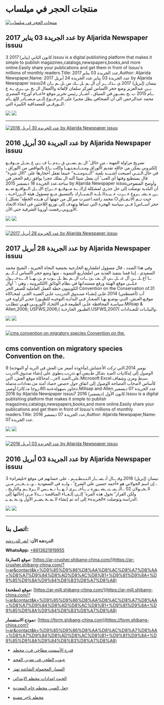 # منتجات الحجر في ميلساب

<a href="https://swt.shibang-china.com/?l=ar&img&k=%D9%85%D9%86%D8%AA%D8%AC%D8%A7%D8%AA+%D8%A7%D9%84%D8%AD%D8%AC%D8%B1+%D9%81%D9%8A+%D9%85%D9%8A%D9%84%D8%B3%D8%A7%D8%A8" target="_blank">![منتجات الحجر في ميلساب](http://static.shibang-china.com/all-800x300/175.jpg)</a>

## عدد الجريدة 03 يناير 2017 by Aljarida Newspaper issuu
3 كانون الثاني (يناير) 2017.Issuu is a digital publishing platform that makes it simple to publish magazines,catalogs,newspapers,books,and more online.Easily share your publications and get them in front of Issuu&#39;s millions of monthly readers.Title: عدد الجريدة 03 يناير 2017,Author: Aljarida Newspaper,Name: عدد الجريدة 03 يناير.عدد الجريدة 24 أبريل 2017 by Aljarida Newspaper issuu24 نيسان (إبريل) 2017.ي ــذك ــر أن ال ـم ـل ــك س ـل ـم ــان بــن عبدالعزيز وضع حجر األساس لمركز سلمان لإلغاثة واألعمال ال ـخ ـي ــري ــة ع ــام 2015 ب ـح ـضــور.في السياق ، أشــار رئيس تحرير موقع «اعــام أورج» المصري محمد عبدالرحمن الى أن الصحافي يظل مجبرا على الــرجــوع إلــى مـصــادر اإلع ــام الــورقــي للمصداقية الكبيرة التي.


<a href="https://whatsapp.shibangsoft.com/WhatsApp.php" target="_blank" title="WhatsApp">![](http://static.shibang-china.com/icon/whatsapp.png)</a> <a href="https://swt.shibang-china.com/?l=ar&icon&k=%D9%85%D9%86%D8%AA%D8%AC%D8%A7%D8%AA+%D8%A7%D9%84%D8%AD%D8%AC%D8%B1+%D9%81%D9%8A+%D9%85%D9%8A%D9%84%D8%B3%D8%A7%D8%A8" target="_blank">![](http://static.shibang-china.com/icon/chat-ar.png)</a>

---

<a href="https://swt.shibang-china.com/?l=ar&img&k=%D9%85%D9%86%D8%AA%D8%AC%D8%A7%D8%AA+%D8%A7%D9%84%D8%AD%D8%AC%D8%B1+%D9%81%D9%8A+%D9%85%D9%8A%D9%84%D8%B3%D8%A7%D8%A8" target="_blank">![عدد الجريدة 30 أبريل 2016 by Aljarida Newspaper issuu](http://static.shibang-china.com/all-800x300/1465.jpg)</a>

## عدد الجريدة 30 أبريل 2016 by Aljarida Newspaper issuu
تصريح مزاولة المهنة ، من خالل ً ال ـم ـضــي ق ــدم ــا ف ــي ع ـمــل مــوقــع إلكتروني يمكن من خالله تقديم األوراق ومـتــابـعـتـهــا واإلب ــاغ بالنواقص من األوراق ، في حال.الـتــي أصبحت أشـبــه بلعبة &quot;الــدومـنــة&quot; حينما تقفل أحجارها على &quot;الال شيء&quot; فال يستطيع وقتها أي العب ً أن يفعل شيئا ألنه ال يملك حجرا يوافق رقم الحجر في ساحة.عدد الجريدة 18 ديسمبر 2015 by Aljarida Newspaper issuuوأوﺿﺢ اﻟﻤﻨﻔﻮﺣﻲ أن اﻟﺒﻠﺪﻳﺔ ﺗﻮﺻﻠﺖ إﻟﻰ ﺣﻞ ﺟﺬري ﻟﻤﺸﻜﻠﺔ إزاﻟـ ــﺔ ﻣــﻮﻗــﻊ ﺣ ــﺮاج اﻹﺑ ــﻞ اﻟــﻮاﻗــﻊ ﺿ ـﻤ ــﻦ ﻣ ـﺸـ ــﺮوع ﻏ ــﺮب ﻋ ـﺒــﺪاﻟ ـﻠــﻪ اﻟـﻤـﺒــﺎرك ﺑﺎﻟﺘﻨﺴﻴﻖ ﻣــﻊ ﻣﺴﺆول ﻫﻴﺌﺔ اﻟــﺰراﻋــﺔ ، ﺣﻴﺚ ﺗــﻢ اﻻﺗـﻔــﺎق.○.ﻣﺤﻤﺪ راﺷﺪ.اﻋﺘﺒﺮت ﻣﻴﺮﻛﻞ ﻣﻦ ﺟﻬﺘﻬﺎ أن ﻫــﺬه اﻟﺨﻄﺔ ّ ﺗﺸﻜﻞ }ﺣﺠﺮ أﺳــﺎس{ ﻓــﻲ ﺳﻴﺎﺳﺔ اﻟﻬﺠﺮة اﻟﺘﻲ ﺗﺘﺒﻨﺎﻫﺎ وﺗﻬﺪف إﻟﻰ ﺗﻮزﻳﻊ اﻟﻼﺟﺌﻴﻦ ﻓﻲ أﻧﺤﺎء اﻻﺗﺤﺎد اﻷوروﺑﻲ.رﻓﻀﺖ أوروﺑﺎ اﻟﺸﺮﻗﻴﺔ ﺣﺘﻰ اﻵن.


<a href="https://whatsapp.shibangsoft.com/WhatsApp.php" target="_blank" title="WhatsApp">![](http://static.shibang-china.com/icon/whatsapp.png)</a> <a href="https://swt.shibang-china.com/?l=ar&icon&k=%D9%85%D9%86%D8%AA%D8%AC%D8%A7%D8%AA+%D8%A7%D9%84%D8%AD%D8%AC%D8%B1+%D9%81%D9%8A+%D9%85%D9%8A%D9%84%D8%B3%D8%A7%D8%A8" target="_blank">![](http://static.shibang-china.com/icon/chat-ar.png)</a>

---

<a href="https://swt.shibang-china.com/?l=ar&img&k=%D9%85%D9%86%D8%AA%D8%AC%D8%A7%D8%AA+%D8%A7%D9%84%D8%AD%D8%AC%D8%B1+%D9%81%D9%8A+%D9%85%D9%8A%D9%84%D8%B3%D8%A7%D8%A8" target="_blank">![عدد الجريدة 28 أبريل 2017 by Aljarida Newspaper issuu](http://static.shibang-china.com/all-800x300/1023.jpg)</a>

## عدد الجريدة 28 أبريل 2017 by Aljarida Newspaper issuu
وفي هذا الصدد ، قال مسؤول املشاريع الخارجية بجمعية النجاة الخيرية ، الشيخ محمد السعيدي ، إننا قمنا بتنفيذ العديد من املشاريع التنموية ، منها وضع حجر األساس لـ.كـ ـم ــا أع ـلـ ــن آل عـ ـل ــي ال ـف ـئ ــات ال ـم ـط ـل ــوب م ـن ـهــا الـ ــدخـ ــول عـلــى موقع الهيئة ورفع مستنداتها في نظام الوثائق االلكترونية ، وهي : ً أوال الكويتيون‪‬.خطة العمل العاملية للصقر الحر Convention on the Conservation of.31 آب (أغسطس) 2014.علـى إنشـاء صنـدوق التدريـب علـى الصيـد الجـر، لمحـاكاة موقـع.العـش، التـي يوضـع بهـا الصغـار فـي البدايـة.التوجيـه للطيـور( حجـر الزاوية في سياسـة المحافظة علـى الطبيعة.فـي االتحـاد األوروبـي.فهـي تتطلـب.Millsap &amp; Allen,2006; USFWS,2006;( الطيـور الجارحـة.USFWS,2007( والبيانـات للتعـدادات.


<a href="https://whatsapp.shibangsoft.com/WhatsApp.php" target="_blank" title="WhatsApp">![](http://static.shibang-china.com/icon/whatsapp.png)</a> <a href="https://swt.shibang-china.com/?l=ar&icon&k=%D9%85%D9%86%D8%AA%D8%AC%D8%A7%D8%AA+%D8%A7%D9%84%D8%AD%D8%AC%D8%B1+%D9%81%D9%8A+%D9%85%D9%8A%D9%84%D8%B3%D8%A7%D8%A8" target="_blank">![](http://static.shibang-china.com/icon/chat-ar.png)</a>

---

<a href="https://swt.shibang-china.com/?l=ar&img&k=%D9%85%D9%86%D8%AA%D8%AC%D8%A7%D8%AA+%D8%A7%D9%84%D8%AD%D8%AC%D8%B1+%D9%81%D9%8A+%D9%85%D9%8A%D9%84%D8%B3%D8%A7%D8%A8" target="_blank">![cms convention on migratory species Convention on the.](http://static.shibang-china.com/all-800x300/898.jpg)</a>

## cms convention on migratory species Convention on the.
9 نومبر 2014.اﻟﺗﻲ ﺗرﮐت اﻷﻋﺷﺎش.(ﻣﺄﺧوذة أﺻﻐر ﻣن اﻟﻌش ﻓﻲ اﻟﺑرﯾﺔ أو اﻟﻣﮭﺟﻧﺔ) ﻟﻟوﺻول إﻟﯽ إﻣﮐﺎﻧﯾﺎت اﻟﺻﯾد ﺑﺷﮐل طﺑﯾﻌﻲ.أﻧﮫ.ﺗدرﯾب.ﯾﻧطوي ﻋﻟﯽ إﻧﺷﺎء ﺻﻧدوق.اﻟﺗدرﯾب ﻋﻟﯽ.اﻟﺻﯾد اﻟﺟر.، ﻟﻣﺣﺎﮐﺎة ﻣوﻗﻊ اﻟﻌش، اﻟﺗﻲ.Microsoft Excel.ﺑﺳﯾط وﻣرن وﺷﻔﺎف ﮐﺄﺳﺎس ﻷﺻﺣﺎب اﻟﻣﺻﻟﺣﺔ ﻟﻟوﺻول إﻟﯽ اﺗﻔﺎق ﺣول ﺣﺻص ﺣﺻﺎد آﻣﻧﺔ ﻣن.ﺗﻌدادات.ﻣﺗﺻﻟﺔ ﺗﺗﺟﺎوز ﺑﺳﮭوﻟﺔﻋﺗﺑﺔ.80.زوﺟﺎ ﻣﺗ.ﮐﺎﺛرا.أوﺻﯽ.Millsap and Allen.عدد الجريدة 07 ديسمبر 2016 by Aljarida Newspaper issuu7 كانون الأول (ديسمبر) 2016.Issuu is a digital publishing platform that makes it simple to publish magazines,catalogs,newspapers,books,and more online.Easily share your publications and get them in front of Issuu&#39;s millions of monthly readers.Title: عدد الجريدة 07 ديسمبر 2016,Author: Aljarida Newspaper,Name: عدد الجريدة 07.


<a href="https://whatsapp.shibangsoft.com/WhatsApp.php" target="_blank" title="WhatsApp">![](http://static.shibang-china.com/icon/whatsapp.png)</a> <a href="https://swt.shibang-china.com/?l=ar&icon&k=%D9%85%D9%86%D8%AA%D8%AC%D8%A7%D8%AA+%D8%A7%D9%84%D8%AD%D8%AC%D8%B1+%D9%81%D9%8A+%D9%85%D9%8A%D9%84%D8%B3%D8%A7%D8%A8" target="_blank">![](http://static.shibang-china.com/icon/chat-ar.png)</a>

---

<a href="https://swt.shibang-china.com/?l=ar&img&k=%D9%85%D9%86%D8%AA%D8%AC%D8%A7%D8%AA+%D8%A7%D9%84%D8%AD%D8%AC%D8%B1+%D9%81%D9%8A+%D9%85%D9%8A%D9%84%D8%B3%D8%A7%D8%A8" target="_blank">![عدد الجريدة 03 أبريل 2016 by Aljarida Newspaper issuu](http://static.shibang-china.com/all-800x300/132.jpg)</a>

## عدد الجريدة 03 أبريل 2016 by Aljarida Newspaper issuu
3 نيسان (إبريل) 2016.وﻗـ ــﺎل أﻧ ـﺼ ــﺎر اﻟـﺘـﻨـﻈـﻴــﻢ ، ﻋﻠﻰ ﺣﺴﺎﺑﻬﻢ ﻓﻲ ﻣﻮﻗﻊ »ﺗﻠﻴﻐﺮام« ، إن اﺳﻢ اﻟﺠﻮﻻﻧﻲ ﻫﻮ »أﺣﻤﺪ ﺣﺴﻴﻦ ﻋﻠﻲ اﻟﺸﺮع ُ ، وﻟــﺪ ﻓﻲ اﻟﺴﻌﻮدﻳﺔ ، وﻳ ـﺘ ـﺤــﺪر ﻣــﻦ اﻟ ـﺠــﻮﻻن 02 ،.اﻟـ ـﻤـ ـﻨـ ـﺸ ــﻮرة ﺑـ ــﺄﺧـ ــﺮى ﻟ ـﻬ ــﺎ ﻧ ـﻔ ــﺲ اﻟ ــﺮﻗ ــﻢ واﻟﺘﺎرﻳﺦ ، وﻟﻜﻦ اﻟﻘﺮار ّ ﺗﺤﻮل ﻫﺬه اﻟﻤﺮة ً إﻟــﻰ إﻟـﻐــﺎء اﻟﻤﻨﺎﻗﺼﺔ ﺑ ــﺪﻻ ﻣــﻦ إﺣﺎﻟﺘﻬﺎ إﻟﻰ اﻟﺪراﺳﺔ.وﺗﻮﺻﻠﺖ »اﻟﺠﺮﻳﺪة« إﻟﻰ أﻧﻪ ﺗﻢ إﻧﺸﺎء اﻟ ـﻤ ـﺤ ـﻀــﺮ اﻷول وﺗ ـﺤ ـﻤ ـﻴ.

<a href="https://whatsapp.shibangsoft.com/WhatsApp.php" target="_blank" title="WhatsApp">![](http://static.shibang-china.com/icon/whatsapp.png)</a> <a href="https://swt.shibang-china.com/?l=ar&icon&k=%D9%85%D9%86%D8%AA%D8%AC%D8%A7%D8%AA+%D8%A7%D9%84%D8%AD%D8%AC%D8%B1+%D9%81%D9%8A+%D9%85%D9%8A%D9%84%D8%B3%D8%A7%D8%A8" target="_blank">![](http://static.shibang-china.com/icon/chat-ar.png)</a>

---
## اتصل بنا:

**الدردشة الآن:** [انقر للدردشة](https://swt.shibang-china.com?l=ar&contact&k=%D9%85%D9%86%D8%AA%D8%AC%D8%A7%D8%AA+%D8%A7%D9%84%D8%AD%D8%AC%D8%B1+%D9%81%D9%8A+%D9%85%D9%8A%D9%84%D8%B3%D8%A7%D8%A8)

**WhatsApp:**  [+8613621919955](https://whatsapp.shibangsoft.com/WhatsApp.php)

**موقع (كسارة):** [https://ar-crusher.shibang-china.com/](https://ar-crusher.shibang-china.com/?l=ar&contact&k=%D9%85%D9%86%D8%AA%D8%AC%D8%A7%D8%AA+%D8%A7%D9%84%D8%AD%D8%AC%D8%B1+%D9%81%D9%8A+%D9%85%D9%8A%D9%84%D8%B3%D8%A7%D8%A8)

**موقع (مطحنة):** [https://ar-mill.shibang-china.com/](https://ar-mill.shibang-china.com/?l=ar&contact&k=%D9%85%D9%86%D8%AA%D8%AC%D8%A7%D8%AA+%D8%A7%D9%84%D8%AD%D8%AC%D8%B1+%D9%81%D9%8A+%D9%85%D9%8A%D9%84%D8%B3%D8%A7%D8%A8)

**نموذج الاستفسار:** [https://form.shibang-china.com](https://form.shibang-china.com?l=ar&contact&k=%D9%85%D9%86%D8%AA%D8%AC%D8%A7%D8%AA+%D8%A7%D9%84%D8%AD%D8%AC%D8%B1+%D9%81%D9%8A+%D9%85%D9%8A%D9%84%D8%B3%D8%A7%D8%A8)

* [قدرة الأسمنت مطاحن فرن محطم](../27/%D9%82%D8%AF%D8%B1%D8%A9%20%D8%A7%D9%84%D8%A3%D8%B3%D9%85%D9%86%D8%AA%20%D9%85%D8%B7%D8%A7%D8%AD%D9%86%20%D9%81%D8%B1%D9%86%20%D9%85%D8%AD%D8%B7%D9%85.md)

* [عيوب الطحن في تعدين الفحم](../28/%D8%B9%D9%8A%D9%88%D8%A8%20%D8%A7%D9%84%D8%B7%D8%AD%D9%86%20%D9%81%D9%8A%20%D8%AA%D8%B9%D8%AF%D9%8A%D9%86%20%D8%A7%D9%84%D9%81%D8%AD%D9%85.md)

* [المسار المحمولة الشاشة تهتز](../28/%D8%A7%D9%84%D9%85%D8%B3%D8%A7%D8%B1%20%D8%A7%D9%84%D9%85%D8%AD%D9%85%D9%88%D9%84%D8%A9%20%D8%A7%D9%84%D8%B4%D8%A7%D8%B4%D8%A9%20%D8%AA%D9%87%D8%AA%D8%B2.md)

* [الخبث إمدادات محطم الابتدائي](../26/%D8%A7%D9%84%D8%AE%D8%A8%D8%AB%20%D8%A5%D9%85%D8%AF%D8%A7%D8%AF%D8%A7%D8%AA%20%D9%85%D8%AD%D8%B7%D9%85%20%D8%A7%D9%84%D8%A7%D8%A8%D8%AA%D8%AF%D8%A7%D8%A6%D9%8A.md)

* [جعل الصين محطم خام المعدنية](../26/%D8%AC%D8%B9%D9%84%20%D8%A7%D9%84%D8%B5%D9%8A%D9%86%20%D9%85%D8%AD%D8%B7%D9%85%20%D8%AE%D8%A7%D9%85%20%D8%A7%D9%84%D9%85%D8%B9%D8%AF%D9%86%D9%8A%D8%A9.md)

* [محطم تاجر مصنع](../29/%D9%85%D8%AD%D8%B7%D9%85%20%D8%AA%D8%A7%D8%AC%D8%B1%20%D9%85%D8%B5%D9%86%D8%B9.md)